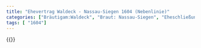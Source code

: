 ```yaml
---
title: "Ehevertrag Waldeck - Nassau-Siegen 1604 (Nebenlinie)"
categories: ["Bräutigam:Waldeck", "Braut: Nassau-Siegen", "Eheschließung vollzogen?:Ja", "verschiedenkonfessionelle Ehe?:Nein", "Dynastie Bräutigam:Waldeck", "Akteur Bräutigam:Hessen (Kassel)", "Akteur Braut:Nassau-Siegen", "Textbezug?:nein", "Ständisch?:nein", "Ratifikation?:nein", "Sonstiges?:nein", "Bräutigam:Waldeck", "Braut: Nassau-Siegen"]
tags: [ "1604"]
---
```

<!--more-->
{{<v87>}}